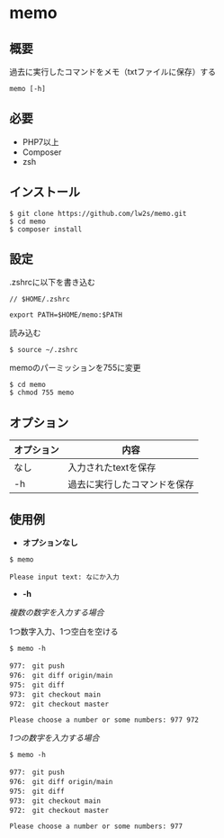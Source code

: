 # memo 

## 概要

過去に実行したコマンドをメモ（txtファイルに保存）する

```
memo [-h]
```

## 必要

- PHP7以上
- Composer
- zsh

## インストール

```
$ git clone https://github.com/lw2s/memo.git
$ cd memo
$ composer install
```

## 設定

.zshrcに以下を書き込む
```
// $HOME/.zshrc

export PATH=$HOME/memo:$PATH
```

読み込む
```
$ source ~/.zshrc
```

memoのパーミッションを755に変更

```
$ cd memo
$ chmod 755 memo
```

## オプション

|  オプション  |  内容  |
| ---- | ---- |
|  なし |   入力されたtextを保存   |
|  -h  |  過去に実行したコマンドを保存 |

## 使用例

- **オプションなし**
```
$ memo

Please input text: なにか入力
```

- **-h**

_複数の数字を入力する場合_

1つ数字入力、1つ空白を空ける

 ```
$ memo -h
 
977:　git push
976:　git diff origin/main
975:　git diff
973:　git checkout main
972:　git checkout master

Please choose a number or some numbers: 977 972
 ```

_1つの数字を入力する場合_

```
$ memo -h
 
977:　git push
976:　git diff origin/main
975:　git diff
973:　git checkout main
972:　git checkout master

Please choose a number or some numbers: 977
 ```